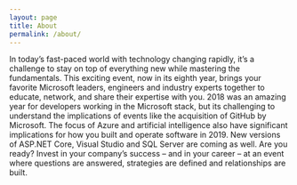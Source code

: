 ```yaml
---
layout: page
title: About
permalink: /about/
---
```


In today’s fast-paced world with technology changing rapidly, it’s a challenge to stay on top of everything new while mastering the fundamentals. This exciting event, now in its eighth year, brings your favorite Microsoft leaders, engineers and industry experts together to educate, network, and share their expertise with you. 2018 was an amazing year for developers working in the Microsoft stack, but its challenging to understand the implications of events like the acquisition of GitHub by Microsoft. The focus of Azure and artificial intelligence also have significant implications for how you built and operate software in 2019. New versions of ASP.NET Core, Visual Studio and SQL Server are coming as well. Are you ready? Invest in your company’s success – and in your career – at an event where questions are answered, strategies are defined and relationships are built.

[DEVintersection-organization]: https://devintersectionfall2019.github.io/
